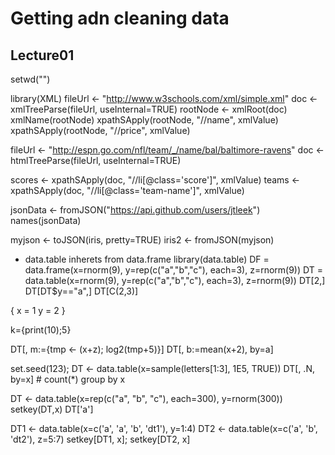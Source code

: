 # Getting adn cleaning data
## Lecture01

setwd("")

library(XML)
fileUrl <- "http://www.w3schools.com/xml/simple.xml"
doc <- xmlTreeParse(fileUrl, useInternal=TRUE)
rootNode <- xmlRoot(doc)
xmlName(rootNode)
xpathSApply(rootNode, "//name", xmlValue)
xpathSApply(rootNode, "//price", xmlValue)

fileUrl <- "http://espn.go.com/nfl/team/_/name/bal/baltimore-ravens"
doc <- htmlTreeParse(fileUrl, useInternal=TRUE)

scores <- xpathSApply(doc, "//li[@class='score']", xmlValue)
teams <- xpathSApply(doc, "//li[@class='team-name']", xmlValue)


jsonData <- fromJSON("https://api.github.com/users/jtleek")
names(jsonData)

myjson <- toJSON(iris, pretty=TRUE)
iris2 <- fromJSON(myjson)


* data.table inherets from data.frame
library(data.table)
DF = data.frame(x=rnorm(9), y=rep(c("a","b","c"), each=3), z=rnorm(9))
DT = data.table(x=rnorm(9), y=rep(c("a","b","c"), each=3), z=rnorm(9))
DT[2,]
DT[DT$y=="a",]
DT[C(2,3)]

{
  x = 1
  y = 2
}

k={print(10);5}

DT[, m:={tmp <- (x+z); log2(tmp+5)}]
DT[, b:=mean(x+2), by=a]

set.seed(123);
DT <- data.table(x=sample(letters[1:3], 1E5, TRUE))
DT[, .N, by=x] # count(*) group by x

DT <- data.table(x=rep(c("a", "b", "c"), each=300), y=rnorm(300)) 
setkey(DT,x)
DT['a']

DT1 <- data.table(x=c('a', 'a', 'b', 'dt1'), y=1:4)
DT2 <- data.table(x=c('a', 'b', 'dt2'), z=5:7)
setkey[DT1, x]; setkey[DT2, x]
